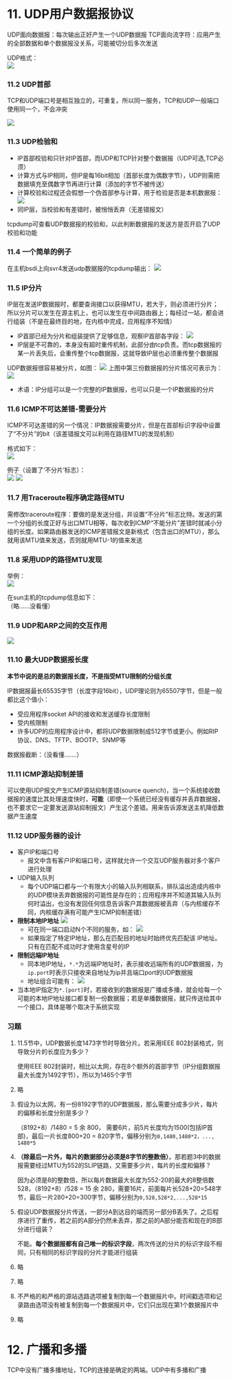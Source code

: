 # 11. UDP用户数据报协议

UDP面向数据报：每次输出正好产生一个UDP数据报
TCP面向流字符：应用产生的全部数据和单个数据报没关系，可能被切分后多次发送

UDP格式：			
	![](11-1.jpg)

### 11.2 UDP首部

TCP和UDP端口号是相互独立的，可重复。所以同一服务，TCP和UDP一般端口使用同一个，不会冲突

![](11-2.jpg)

### 11.3 UDP检验和

- IP首部校验和只针对IP首部，而UDP和TCP针对整个数据报（UDP可选,TCP必须）
- 计算方式与IP相同，但IP是每16bit相加（首部长度为偶数字节），UDP则需把数据填充至偶数字节再进行计算（添加的字节不被传送）
- 计算校验和过程还会假想一个伪首部参与计算，用于检验是否是本机数据报：
	![](11-3.jpg)
- 同IP层，当校验和有差错时，被悄悄丢弃（无差错报文）

tcpdump可查看UDP数据报的校验和，以此判断数据报的发送方是否开启了UDP校验和功能

### 11.4 一个简单的例子

在主机bsdi上向svr4发送udp数据报的tcpdump输出：
	![](11-4.jpg)

### 11.5 IP分片

IP层在发送IP数据报时，都要查询接口以获得MTU，若大于，则必须进行分片；所以分片可以发生在源主机上，也可以发生在中间路由器上；每经过一站，都会进行组装（不是在最终目的地，在内核中完成，应用程序不知情）

- IP首部已经为分片和组装提供了足够信息，观察IP首部各字段：
	![](11-5.jpg)
- IP层是不可靠的，本身没有超时重传机制，此部分由tcp负责。而tcp数据报的某一片丢失后，会重传整个tcp数据报，这就导致IP层也必须重传整个数据报

UDP数据报很容易被分片，如图：
	![](11-6.jpg)
上图中第三份数据报的分片情况可表示为：
	![](11-7.jpg)

- 术语：IP分组可以是一个完整的IP数据报，也可以只是一个IP数据报的分片

### 11.6 ICMP不可达差错-需要分片

ICMP不可达差错的另一个情况：IP数据报需要分片，但是在首部标识字段中设置了“不分片”的bit（该差错报文可以利用在路径MTU的发现机制）

格式如下：								
	![](11-8.jpg)

例子（设置了‘不分片’标志）：			
	![](11-9.jpg)
	![](11-10.jpg)

### 11.7 用Traceroute程序确定路径MTU

需修改traceroute程序：要做的是发送分组，并设置“不分片”标志比特。发送的第一个分组的长度正好与出口MTU相等，每次收到ICMP“不能分片”差错时就减小分组的长度。如果路由器发送的ICMP差错报文是新格式（包含出口的MTU），那么就用该MTU值来发送，否则就用MTU-1的值来发送

### 11.8 采用UDP的路径MTU发现

举例：						
	![](11-11.jpg)

在sun主机的tcpdump信息如下：		
（略......没看懂）

### 11.9 UDP和ARP之间的交互作用

![](11-12.jpg)

### 11.10 最大UDP数据报长度

**本节中说的是总的数据报长度，不是指受MTU限制的分组长度**

IP数据报最长65535字节（长度字段16bit），UDP理论则为65507字节，但是一般都比这个值小：
- 受应用程序socket API的接收和发送缓存长度限制
- 受内核限制
- 许多UDP的应用程序设计中，都将UDP数据限制成512字节或更小。例如RIP协议、DNS、TFTP、BOOTP、SNMP等

数据报截断：（没看懂.......）

### 11.11 ICMP源站抑制差错

可以使用UDP报文产生ICMP源站抑制差错(source quench)，当一个系统接收数据报的速度比其处理速度快时，**可能**（即使一个系统已经没有缓存并丢弃数据报，也不要求它一定要发送源站抑制报文）产生这个差错。用来告诉源发送主机降低数据产生速度

### 11.12 UDP服务器的设计

- 客户IP和端口号
	- 报文中含有客户IP和端口号，这样就允许一个交互UDP服务器对多个客户进行处理
- UDP输入队列
	- 每个UDP端口都与一个有限大小的输入队列相联系，排队溢出造成内核中的UDP模块丢弃数据报的可能性是存在的；应用程序并不知道其输入队列何时溢出，也没有发回任何信息告诉客户其数据报被丢弃（与内核缓存不同，内核缓存满有可能产生ICMP抑制差错）
- **限制本地IP地址**
	![](11-13.jpg)
	- 可在同一端口启动N个不同的服务，如：
		![](11-14.jpg)
	- 如果指定了特定IP地址，那么在匹配目的地址时始终优先匹配该 IP地址。只有在匹配不成功时才使用含星号的IP
- **限制远端IP地址**
	- 同本地IP地址，`*.*`为远端IP地址时，表示接收远端所有的UDP数据报，为`ip.port`时表示只接收来自地址为ip并且端口port的UDP数据报
	- 地址组合可能有：
		 ![](11-15.jpg)
- 当本地IP指定为`*.[port]`时，若接收到的数据报是广播或多播，就会给每一个可能的本地IP地址接口都复制一份数据报；若是单播数据报，就只传送给其中一个接口，具体是哪个取决于系统实现

### 习题

1. 11.5节中，UDP数据长度1473字节时导致分片。若采用IEEE 802封装格式，则导致分片的长度应为多少？

	使用IEEE 802封装时，相比以太网，存在8个额外的首部字节（IP分组数据报最大长度为1492字节），所以为1465个字节

2. 略

3. 假设为以太网，有一份8192字节的UDP数据报，那么需要分成多少片，每片的偏移和长度分别是多少？

	（8192+8）/1480 = 5 余 800， 需要6片，前5片长度均为1500(包括IP首部)，最后一片长度800+20 = 820字节，偏移分别为`0,1480,1480*2，..., 1480*5`

4. **（除最后一片外，每片的数据部分必须是8字节的整数倍）**。那若题3中的数据报需要经过MTU为552的SLIP链路，又需要多少片，每片的长度和偏移？

	因为必须是8的整数倍，所以每片数据最大长度为552-20的最大的8整倍数528，（8192+8）/528 = 15 余 280，需要16片，前面每片长528+20=548字节，最后一片280+20=300字节，偏移分别为`0,528,528*2,...,528*15`

5. 假设UDP数据报分片传送，一部分A到达目的端而另一部分B丢失了。之后程序进行了重传，若之前的A部分仍然未丢弃，那之前的A部分能否和现在的B部分进行组装？

	不能。**每个数据报都有自己唯一的标识字段**，两次传送的分片的标识字段不相同，只有相同的标识字段的分片才能进行组装

6. 略

7. 略

8. 不严格的和严格的源站选路选项被复制到每一个数据报片中。时间戳选项和记录路由选项没有被复制到每一个数据报片中，它们只出现在第1个数据报片中

9. 略

# 12. 广播和多播

TCP中没有广播多播地址，TCP的连接是确定的两端。UDP中有多播和广播